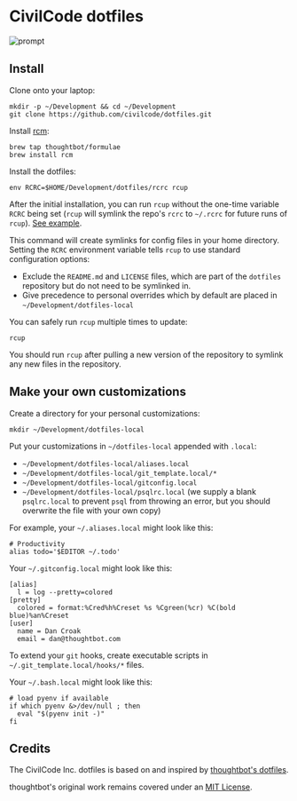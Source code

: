 CivilCode dotfiles
===================

![prompt](http://images.thoughtbot.com/thoughtbot-dotfiles-prompt.png)

Install
-------

Clone onto your laptop:

    mkdir -p ~/Development && cd ~/Development
    git clone https://github.com/civilcode/dotfiles.git

Install [rcm](https://github.com/thoughtbot/rcm):

    brew tap thoughtbot/formulae
    brew install rcm

Install the dotfiles:

    env RCRC=$HOME/Development/dotfiles/rcrc rcup

After the initial installation, you can run `rcup` without the one-time variable
`RCRC` being set (`rcup` will symlink the repo's `rcrc` to `~/.rcrc` for future
runs of `rcup`). [See
example](https://github.com/thoughtbot/dotfiles/blob/master/rcrc).

This command will create symlinks for config files in your home directory.
Setting the `RCRC` environment variable tells `rcup` to use standard
configuration options:

* Exclude the `README.md` and `LICENSE` files, which are part of
  the `dotfiles` repository but do not need to be symlinked in.
* Give precedence to personal overrides which by default are placed in
  `~/Development/dotfiles-local`

You can safely run `rcup` multiple times to update:

    rcup

You should run `rcup` after pulling a new version of the repository to symlink
any new files in the repository.

Make your own customizations
----------------------------

Create a directory for your personal customizations:

    mkdir ~/Development/dotfiles-local

Put your customizations in `~/dotfiles-local` appended with `.local`:

* `~/Development/dotfiles-local/aliases.local`
* `~/Development/dotfiles-local/git_template.local/*`
* `~/Development/dotfiles-local/gitconfig.local`
* `~/Development/dotfiles-local/psqlrc.local` (we supply a blank `psqlrc.local` to prevent `psql` from
  throwing an error, but you should overwrite the file with your own copy)

For example, your `~/.aliases.local` might look like this:

    # Productivity
    alias todo='$EDITOR ~/.todo'

Your `~/.gitconfig.local` might look like this:

    [alias]
      l = log --pretty=colored
    [pretty]
      colored = format:%Cred%h%Creset %s %Cgreen(%cr) %C(bold blue)%an%Creset
    [user]
      name = Dan Croak
      email = dan@thoughtbot.com

To extend your `git` hooks, create executable scripts in
`~/.git_template.local/hooks/*` files.

Your `~/.bash.local` might look like this:

    # load pyenv if available
    if which pyenv &>/dev/null ; then
      eval "$(pyenv init -)"
    fi

Credits
-------

The CivilCode Inc. dotfiles is based on and inspired by
[thoughtbot's dotfiles](https://github.com/thoughtbot/dotfiles).

thoughtbot's original work remains covered under an
[MIT License](https://github.com/thoughtbot/dotfiles/blob/a8bc74d10c62c813b625c0c8a28a996249d71c4c/LICENSE).

